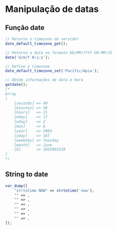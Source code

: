 # Manipulação de datas

## Função date
```php
// Retorna o timezone do servidor
date_default_timezone_get();

// Retorna a data no formato DD/MM/YYYY HH:MM:SS
date('d/m/Y H:i:s');

// Define o timezone
date_default_timezone_set('Pacific/Apia');

// Obtém informações de data e hora
getdate();
/*
Array
(
    [seconds] => 40
    [minutes] => 58
    [hours]   => 21
    [mday]    => 17
    [wday]    => 2
    [mon]     => 6
    [year]    => 2003
    [yday]    => 167
    [weekday] => Tuesday
    [month]   => June
    [0]       => 1055901520
)
*/
```

## String to date
```php
var_dump([
	"strtotime NOW" => strtotime('now'),
	"" => ,
	"" => ,
	"" => ,
	"" => ,
	"" => ,
	"" => ,
]);
```
<!--stackedit_data:
eyJoaXN0b3J5IjpbMTY1MjQwMzY0MywxNjgxNjExMDcsLTgzMz
cyNTE0MF19
-->